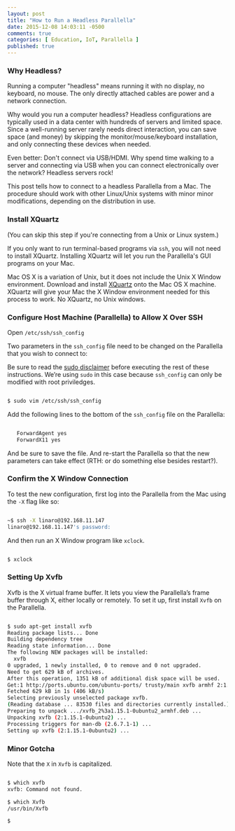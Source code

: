 ```yaml
---
layout: post
title: "How to Run a Headless Parallella"
date: 2015-12-08 14:03:11 -0500
comments: true
categories: [ Education, IoT, Parallella ]
published: true
---
```


### Why Headless?

Running a computer "headless" means running it with no display, no keyboard, no mouse. The only directly attached cables are power and a network connection. 

Why would you run a computer headless? Headless configurations are typically used in a data center with hundreds of servers and limited space. Since a well-running server rarely needs direct interaction, you can save space (and money) by skipping the monitor/mouse/keyboard installation, and only connecting these devices when needed.

Even better: Don't connect via USB/HDMI. Why spend time walking to a server and connecting via USB when you can connect electronically over the network? Headless servers rock!

This post tells how to connect to a headless Parallella from a Mac. The procedure should work with other Linux/Unix systems with minor minor modifications, depending on the distribution in use.

<!--more-->

### Install XQuartz

(You can skip this step if you're connecting from a Unix or Linux system.)

If you only want to run terminal-based programs via `ssh`, you will not need to install XQuartz. Installing XQuartz will let you run the Parallella's GUI programs on your Mac.

Mac OS X is a variation of Unix, but it does not include the Unix X Window environment. Download and install [XQuartz](http://www.xquartz.org/) onto the Mac OS X machine. XQuartz will give your Mac the X Window environment needed for this process to work. No XQuartz, no Unix windows.

### Configure Host Machine (Parallella) to Allow X Over SSH

Open `/etc/ssh/ssh_config`

Two parameters in the `ssh_config` file need to be changed on the Parallella that you wish to connect to:

Be sure to read the [sudo disclaimer](/sudo_disclaimer) before executing the rest of these instructions. We’re using `sudo` in this case because `ssh_config` can only be modified with root priviledges.

``` bash

$ sudo vim /etc/ssh/ssh_config

```

Add the following lines to the bottom of the `ssh_config` file on the Parallella:

``` bash

   ForwardAgent yes
   ForwardX11 yes

```

And be sure to save the file.
And re-start the Parallella so that the new parameters can take effect (RTH: or do something else besides restart?).

### Confirm the X Window Connection

To test the new configuration, first log into the Parallella from the Mac using the `-X` flag like so:

``` bash

~$ ssh -X linaro@192.168.11.147
linaro@192.168.11.147's password:

```

And then run an X Window program like `xclock`.

``` bash

$ xclock

```

### Setting Up Xvfb

Xvfb is the X virtual frame buffer. It lets you view the Parallella’s frame buffer through X, either locally or remotely. To set it up, first install `Xvfb` on the Parallella.

``` bash

$ sudo apt-get install xvfb
Reading package lists... Done
Building dependency tree
Reading state information... Done
The following NEW packages will be installed:
  xvfb
0 upgraded, 1 newly installed, 0 to remove and 0 not upgraded.
Need to get 629 kB of archives.
After this operation, 1351 kB of additional disk space will be used.
Get:1 http://ports.ubuntu.com/ubuntu-ports/ trusty/main xvfb armhf 2:1.15.1-0ubuntu2 [629 kB]
Fetched 629 kB in 1s (406 kB/s)
Selecting previously unselected package xvfb.
(Reading database ... 83530 files and directories currently installed.)
Preparing to unpack .../xvfb_2%3a1.15.1-0ubuntu2_armhf.deb ...
Unpacking xvfb (2:1.15.1-0ubuntu2) ...
Processing triggers for man-db (2.6.7.1-1) ...
Setting up xvfb (2:1.15.1-0ubuntu2) ...

```

### Minor Gotcha

Note that the `X` in `Xvfb` is capitalized.

``` bash

$ which xvfb
xvfb: Command not found.

$ which Xvfb
/usr/bin/Xvfb

$ 

```



